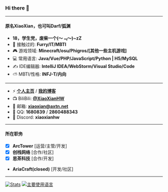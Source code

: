 ### Hi there 👋

---

#### 原名XiaoXian，也可叫Darf/弧渊
- **18，学生党，废柴一个(～﹃～)~zZ**
- 🍕 接触过的: **Furry/IT/MBTI**
- 🎮 游戏领域: **Minecraft/osu/Phigros/[其他一些主机游戏]**
- 💻 常用语言: **Java/Vue/PHP/JavaScript/Python | H5/MySQL**
- ✍️ IDE编辑器: **IntelliJ IDEA/WebStorm/Visual Studio/Code**
- ⛅ MBTI/性格: **INFJ-T/内向**

---

- ⚡ <a href="https://xiaoxian.org" target="_blank">**个人主页**</a> / <a href="https://by.xiaoxian.org" target="_blank">**我的博客**</a>
- 📺 BiliBili: <a href="https://space.bilibili.com/414947108" target="_blank">**@XiaoXianHW**</a>
- 📧 邮箱: **xiaoxian@axtn.net**
- 🐧 QQ: **1680839** / **2860488343**
- 🧊 Discord: **xiaoxianhw**

---

#### 所在职务
- [x] **ArcTower** [运营/主管/开发]
- [x] **创栈网络** [合作/社区]
- [x] **思茶科技** [合作/开发]
- **AriaCraft(closed)** [开发/社区]

---

[![Stats](https://github-readme-stats-git-masterorgs-github-readme-stats-team.vercel.app/api?username=xiaoxianhw&include_orgs=true&hide_title=false&hide_border=true&show_icons=true&include_all_commits=true&bg_color=000000&theme=github_dark&locale=cn)](https://github-readme-stats-git-masterorgs-github-readme-stats-team.vercel.app/api?username=xiaoxianhw&include_orgs=true&hide_title=false&hide_border=true&show_icons=true&include_all_commits=true&bg_color=000000&theme=github_dark&locale=cn)
[![主要使用语言](https://github-readme-stats.vercel.app/api/top-langs/?username=xiaoxianhw&hide_title=false&hide=c&hide_border=true&layout=compact&bg_color=000000&theme=github_dark&locale=cn)](https://github-readme-stats.vercel.app/api/top-langs/?username=xiaoxianhw&hide_title=false&hide=c&hide_border=true&layout=compact&bg_color=000000&theme=github_dark&locale=cn)

